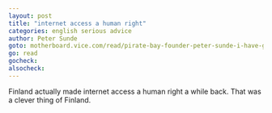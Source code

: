 ```yaml
---
layout: post
title: "internet access a human right"
categories: english serious advice
author: Peter Sunde
goto: motherboard.vice.com/read/pirate-bay-founder-peter-sunde-i-have-given-up?ref=speak.junglestar.org
go: read
gocheck:
alsocheck:
---
```

Finland actually made internet access a human right a while back. That was a clever thing of Finland.

